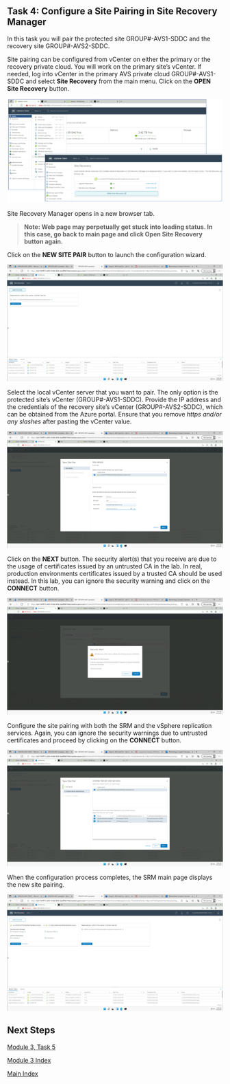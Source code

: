 ## Task 4: Configure a Site Pairing in Site Recovery Manager

In this task you will pair the protected site GROUP\#-AVS1-SDDC and the recovery
site GROUP\#-AVS2-SDDC.

Site pairing can be configured from vCenter on either the primary or the
recovery private cloud. You will work on the primary site’s vCenter. If needed,
log into vCenter in the primary AVS private cloud GROUP\#-AVS1-SDDC and select
**Site Recovery** from the main menu. Click on the **OPEN Site Recovery** button.

![](media/31c387a424cd9ac00e00f5b1f46ec7d5.png)

Site Recovery Manager opens in a new browser tab.

>**Note: Web page may perpetually get stuck into loading status. In this case, go
back to main page and click **Open Site Recovery** button again.**

Click on the **NEW SITE PAIR** button to launch the configuration wizard.

![](media/2846f78785bf7bc7f6b5a4906ef0b335.png)

Select the local vCenter server that you want to pair. The only option is the
protected site’s vCenter (GROUP\#-AVS1-SDDC). Provide the IP address and the
credentials of the recovery site’s vCenter (GROUP\#-AVS2-SDDC), which can be
obtained from the Azure portal. Ensure that you remove *https and/or any
slashes* after pasting the vCenter value.

![](media/47c5c80246569ab43d588f1d041e256f.png)

Click on the **NEXT** button. The security alert(s) that you receive are due to
the usage of certificates issued by an untrusted CA in the lab. In real,
production environments certificates issued by a trusted CA should be used
instead. In this lab, you can ignore the security warning and click on the
**CONNECT** button.

![](media/7fd8b7be48eb293420088b5ce16b654a.png)

Configure the site pairing with both the SRM and the vSphere replication
services. Again, you can ignore the security warnings due to untrusted
certificates and proceed by clicking on the **CONNECT** button.

![](media/157d9ea5d2c9d933aebb494ee08af686.png)

When the configuration process completes, the SRM main page displays the new
site pairing.

![](media/a78bc6bd597184e555fa5572994e75a7.png)

## Next Steps

[Module 3, Task 5](module-3-task-5.md)

[Module 3 Index](module-3-index.md)

[Main Index](index.md)